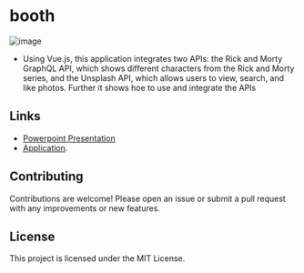 # booth
![image](https://github.com/MwangiSara/Booth/assets/114574064/f240a785-a55d-4883-8322-3002280dd966)

* Using Vue.js, this application integrates two APIs: the Rick and Morty GraphQL API, which shows different characters from the Rick and Morty series, and the Unsplash API, which allows users to view, search, and like photos. Further it shows hoe to use and integrate the APIs

## Links
* [Powerpoint Presentation](https://docs.google.com/presentation/d/1yjWtTRHYsUTY5IGDmDBUS6nNA_hG6fNR)
* [Application](https://booth-seven.vercel.app/).

## Contributing
Contributions are welcome! Please open an issue or submit a pull request with any improvements or new features.

## License
This project is licensed under the MIT License.





